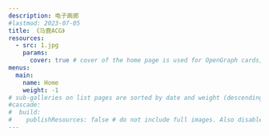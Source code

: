 ```yaml
---
description: 电子画廊
#lastmod: 2023-07-05
title: 《马鹿ACG》
resources:
  - src: 1.jpg
    params:
      cover: true # cover of the home page is used for OpenGraph cards, etc.
menus:
  main:
    name: Home
    weight: -1
# sub-galleries on list pages are sorted by date and weight (descending)
#cascade:
#  build:
#    publishResources: false # do not include full images. Also disable download
---
```

